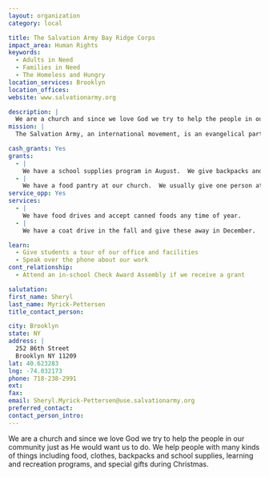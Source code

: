 ```yaml
---
layout: organization
category: local

title: The Salvation Army Bay Ridge Corps
impact_area: Human Rights
keywords: 
  - Adults in Need
  - Families in Need
  - The Homeless and Hungry
location_services: Brooklyn
location_offices: 
website: www.salvationarmy.org

description: |
  We are a church and since we love God we try to help the people in our community just as He would want us to do.  We help people with many kinds of things including food, clothes, backpacks and school supplies, learning and recreation programs, and special gifts during Christmas.
mission: |
  The Salvation Army, an international movement, is an evangelical part of the universal Christian Church.  Its message is based on the Bible.  Its ministry is motivated by the love of God.  Its mission is to preach the gospel of Jesus Christ and to meet human needs in His name without discrimination.

cash_grants: Yes
grants: 
  - |
    We have a school supplies program in August.  We give backpacks and other items to as many children as we can.  This can cost us about $15-$25 or more for each child depending on what we buy.
  - |
    We have a food pantry at our church.  We usually give one person at least one bag of food at about $25.  A family can get up to four bags of food ($100).  We also give out food gift certificates when we can for people with special diets.  We usually give one or two per household (family) which costs $15- $40.
service_opp: Yes
services: 
  - |
    We have food drives and accept canned foods any time of year.  
  - |
    We have a coat drive in the fall and give these away in December.

learn: 
  - Give students a tour of our office and facilities
  - Speak over the phone about our work
cont_relationship: 
  - Attend an in-school Check Award Assembly if we receive a grant

salutation: 
first_name: Sheryl 
last_name: Myrick-Pettersen
title_contact_person: 

city: Brooklyn
state: NY
address: |
  252 86th Street  
  Brooklyn NY 11209
lat: 40.623283
lng: -74.032173
phone: 718-238-2991
ext: 
fax: 
email: Sheryl.Myrick-Pettersen@use.salvationarmy.org
preferred_contact: 
contact_person_intro: 
---
```

We are a church and since we love God we try to help the people in our community just as He would want us to do.  We help people with many kinds of things including food, clothes, backpacks and school supplies, learning and recreation programs, and special gifts during Christmas.